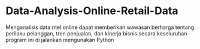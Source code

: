 # Data-Analysis-Online-Retail-Data
Menganalisis data ritel online dapat memberikan wawasan berharga tentang perilaku pelanggan, tren penjualan, dan kinerja bisnis secara keseluruhan
program ini di jalankan mengunakan Python
